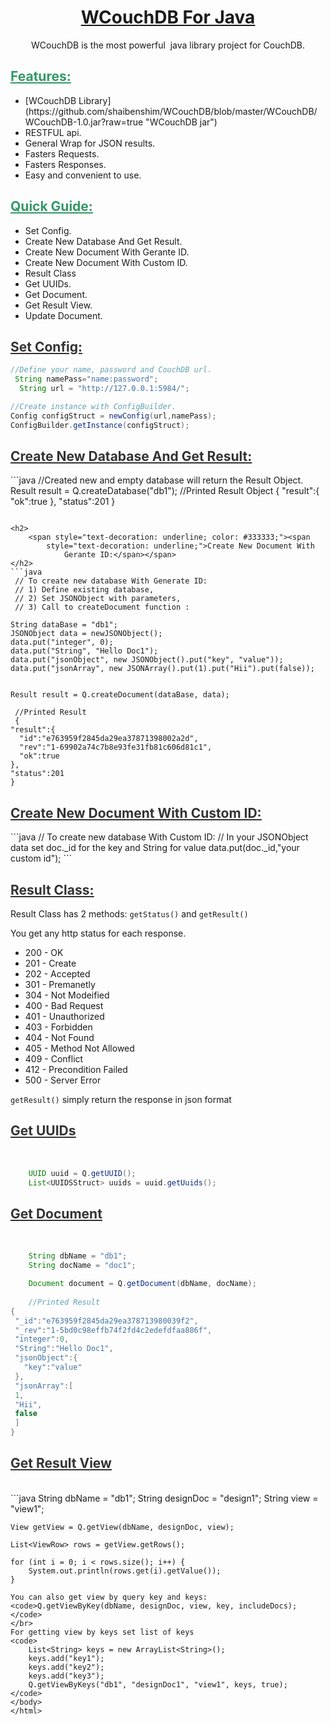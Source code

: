 <html>
<head>
<meta http-equiv="content-type" content="text/html; charset=UTF-8">



</head>

<h1 style="text-align: center;">
	<span style="text-decoration: underline;">WCouchDB For Java</span>
</h1>
<p style="text-align: center;">WCouchDB is the most powerful
	&nbsp;java library project for CouchDB.</p>
<h2>
	<span style="text-decoration: underline; color: #339966;">Features:</span>
</h2>
<ul>
	<li>[WCouchDB Library](https://github.com/shaibenshim/WCouchDB/blob/master/WCouchDB/WCouchDB-1.0.jar?raw=true "WCouchDB jar")
</li>
	<li>RESTFUL api.</li>
	<li>General Wrap for JSON results.</li>
	<li>Fasters Requests.</li>
	<li>Fasters Responses.</li>
	<li>Easy and convenient to use.</li>
</ul>
<h2>
	<span style="text-decoration: underline;"><span
		style="color: #339966; text-decoration: underline;">Quick
			Guide:</span></span>
</h2>
<ul>
	<li>Set Config.</li>
	<li>Create New Database And Get Result.</li>
	<li>Create New Document With Gerante ID.</li>
	<li>Create New Document With Custom ID.</li>
	<li>Result Class</li>
	<li>Get UUIDs.</li>
	<li>Get Document.</li>
	<li>Get Result View.</li>
	<li>Update Document.</li>
</ul>
<h2>
	<span style="text-decoration: underline; color: #333333;"><span
		style="text-decoration: underline;">Set Config:</span></span>
</h2>

```java 
//Define your name, password and CouchDB url.
 String namePass="name:password";
  String url = "http://127.0.0.1:5984/";

//Create instance with ConfigBuilder. 
Config configStruct = newConfig(url,namePass); 
ConfigBuilder.getInstance(configStruct); 
```
<h2>
	<span style="text-decoration: underline; color: #333333;"><span
		style="text-decoration: underline;">Create New Database And Get
			Result:</span></span>
</h2>
```java
 //Created new and empty database will return the Result Object.
Result result = Q.createDatabase("db1"); 
//Printed Result Object 
{
"result":{
  "ok":true
},
"status":201
}

```

<h2>
	<span style="text-decoration: underline; color: #333333;"><span
		style="text-decoration: underline;">Create New Document With
			Gerante ID:</span></span>
</h2>
```java 
 // To create new database With Generate ID:
 // 1) Define existing database,
 // 2) Set JSONObject with parameters,
 // 3) Call to createDocument function :

String dataBase = "db1";
JSONObject data = newJSONObject(); 
data.put("integer", 0); 
data.put("String", "Hello Doc1");
data.put("jsonObject", new JSONObject().put("key", "value"));
data.put("jsonArray", new JSONArray().put(1).put("Hii").put(false));


Result result = Q.createDocument(dataBase, data);

 //Printed Result 
 {
"result":{
  "id":"e763959f2845da29ea37871398002a2d",
  "rev":"1-69902a74c7b8e93fe31fb81c606d81c1",
  "ok":true
},
"status":201
}
```

<h2>
	<span style="text-decoration: underline; color: #333333;"><span
		style="text-decoration: underline;">Create New Document With
			Custom ID:</span></span>
</h2>
```java 
// To create new database With Custom ID: 
// In your JSONObject data set doc._id for the key and String for value 
data.put(doc._id,"your custom id"); 
```

<h2>
	<span style="text-decoration: underline; color: #333333;"><span
		style="text-decoration: underline;">Result Class:</span></span>
</h2>

Result Class has 2 methods:
	<code>getStatus()</code>
	and
	<code>getResult()</code></br>
	
You get any http status for each response.</br>

<ul>
	<li>200 - OK</li>
	<li>201 - Create</li>
	<li>202 - Accepted</li>
	<li>301 - Premanetly</li>
	<li>304 - Not Modeified</li>
	<li>400 - Bad Request</li>
	<li>401 - Unauthorized</li>
	<li>403 - Forbidden</li>
	<li>404 - Not Found</li>
	<li>405 - Method Not Allowed</li>
	<li>409 - Conflict</li>
	<li>412 - Precondition Failed</li>
	<li>500 - Server Error</li>

</ul>
<code>getResult()</code> simply return the response in json format</br>

<h2>
	<span style="text-decoration: underline; color: #333333;"><span
		style="text-decoration: underline;">Get UUIDs</span></span>
</h2>
</br>

```java 
    UUID uuid = Q.getUUID();
	List<UUIDSStruct> uuids = uuid.getUuids();
```

	
<h2>
	<span style="text-decoration: underline; color: #333333;"><span
		style="text-decoration: underline;">Get Document</span></span>
</h2>
</br>

```java 
    String dbName = "db1";
    String docName = "doc1";

	Document document = Q.getDocument(dbName, docName);
	
	//Printed Result
{
 "_id":"e763959f2845da29ea378713980039f2",
 "_rev":"1-5bd0c98effb74f2fd4c2edefdfaa886f",
 "integer":0,
 "String":"Hello Doc1",
 "jsonObject":{
   "key":"value"
 },
 "jsonArray":[
 1,
 "Hii",
 false
 ]
}
```
<h2>
	<span style="text-decoration: underline; color: #333333;"><span
		style="text-decoration: underline;">Get Result View</span></span>
</h2>
</br>
```java 
    String dbName = "db1";
	String designDoc = "design1";
	String view = "view1";

	View getView = Q.getView(dbName, designDoc, view);

	List<ViewRow> rows = getView.getRows();

	for (int i = 0; i < rows.size(); i++) {
	    System.out.println(rows.get(i).getValue());
	}

```
You can also get view by query key and keys:
<code>Q.getViewByKey(dbName, designDoc, view, key, includeDocs);
</code>
</br>
For getting view by keys set list of keys
<code>
    List<String> keys = new ArrayList<String>();
	keys.add("key1");
	keys.add("key2");
	keys.add("key3");
	Q.getViewByKeys("db1", "designDoc1", "view1", keys, true);
</code>
</body>
</html>
